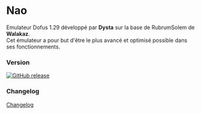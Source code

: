 # Nao
Emulateur Dofus 1.29 développé par **Dysta** sur la base de RubrumSolem de **Walakaz**. <br />
Cet émulateur a pour but d'être le plus avancé et optimisé possible dans ses fonctionnements.

### Version
[![GitHub release](https://img.shields.io/badge/release-0.6-blue.svg)]()

### Changelog
[Changelog](/ressources/Changelog.txt)
